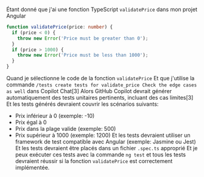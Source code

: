 Étant donné que j'ai une fonction TypeScript `validatePrice` dans mon projet Angular
```typescript
function validatePrice(price: number) {
  if (price < 0) {
    throw new Error('Price must be greater than 0');
  }
  if (price > 1000) {
    throw new Error('Price must be less than 1000');
  }
}
```
Quand je sélectionne le code de la fonction `validatePrice`
Et que j'utilise la commande `/tests create tests for validate_price Check the edge cases as well` dans Copilot Chat[3]
Alors GitHub Copilot devrait générer automatiquement des tests unitaires pertinents, incluant des cas limites[3]
Et les tests générés devraient couvrir les scénarios suivants:
  * Prix inférieur à 0 (exemple: -10)
  * Prix égal à 0
  * Prix dans la plage valide (exemple: 500)
  * Prix supérieur à 1000 (exemple: 1200)
Et les tests devraient utiliser un framework de test compatible avec Angular (exemple: Jasmine ou Jest)
Et les tests devraient être placés dans un fichier `.spec.ts` approprié
Et je peux exécuter ces tests avec la commande `ng test` et tous les tests devraient réussir si la fonction `validatePrice` est correctement implémentée.
